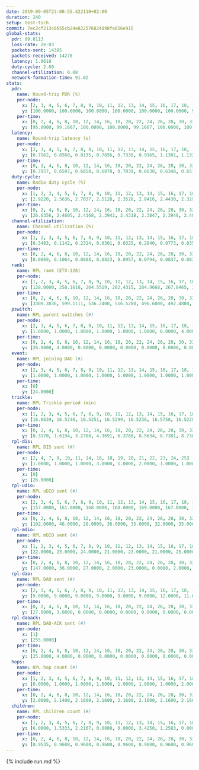 ```yaml
---
date: 2019-09-05T22:00:55.422110+02:00
duration: 240
setup: test-tsch
commit: 7ec2cf213c8655cb24e822576824098fa656e915
global-stats:
  pdr: 99.8113
  loss-rate: 2e-03
  packets-sent: 14305
  packets-received: 14278
  latency: 1.0610
  duty-cycle: 2.60
  channel-utilization: 0.08
  network-formation-time: 91.02
stats:
  pdr:
    name: Round-trip PDR (%)
    per-node:
      x: [2, 3, 4, 5, 6, 7, 8, 9, 10, 11, 12, 13, 14, 15, 16, 17, 18, 19, 20, 21, 22, 23, 24, 25]
      y: [100.0000, 100.0000, 100.0000, 100.0000, 100.0000, 100.0000, 99.4690, 100.0000, 100.0000, 99.8258, 100.0000, 100.0000, 99.8358, 99.4810, 99.8403, 99.6644, 100.0000, 99.6633, 99.6622, 99.8392, 99.4872, 99.3255, 99.6581, 99.6564]
    per-time:
      x: [0, 2, 4, 6, 8, 10, 12, 14, 16, 18, 20, 22, 24, 26, 28, 30, 32, 34, 36, 38, 40, 42, 44, 46, 48, 50, 52, 54, 56, 58, 60, 62, 64, 66, 68, 70, 72, 74, 76, 78, 80, 82, 84, 86, 88, 90, 92, 94, 96, 98, 100, 102, 104, 106, 108, 110, 112, 114, 116, 118, 120, 122, 124, 126, 128, 130, 132, 134, 136, 138, 140, 142, 144, 146, 148, 150, 152, 154, 156, 158, 160, 162, 164, 166, 168, 170, 172, 174, 176, 178, 180, 182, 184, 186, 188, 190, 192, 194, 196, 198, 200, 202, 204, 206, 208, 210, 212, 214, 216, 218, 220, 222, 224, 226, 228, 230, 232, 234, 236, 238]
      y: [95.0000, 99.1667, 100.0000, 100.0000, 99.1667, 100.0000, 100.0000, 100.0000, 100.0000, 100.0000, 99.1667, 100.0000, 100.0000, 100.0000, 100.0000, 100.0000, 100.0000, 100.0000, 100.0000, 100.0000, 100.0000, 99.1667, 100.0000, 96.6942, 100.0000, 100.0000, 100.0000, 99.1667, 99.1667, 100.0000, 100.0000, 100.0000, 99.1667, 100.0000, 98.3333, 100.0000, 100.0000, 100.0000, 100.0000, 100.0000, 100.0000, 100.0000, 100.0000, 100.0000, 100.0000, 100.0000, 100.0000, 99.1667, 100.0000, 100.0000, 100.0000, 100.0000, 100.0000, 100.0000, 100.0000, 100.0000, 100.0000, 100.0000, 99.1667, 100.0000, 99.1667, 100.0000, 99.1597, 100.0000, 100.0000, 100.0000, 100.0000, 100.0000, 100.0000, 100.0000, 100.0000, 100.0000, 100.0000, 100.0000, 99.1667, 100.0000, 100.0000, 100.0000, 99.1667, 100.0000, 100.0000, 100.0000, 100.0000, 100.0000, 100.0000, 100.0000, 100.0000, 100.0000, 100.0000, 100.0000, 100.0000, 100.0000, 100.0000, 100.0000, 100.0000, 100.0000, 100.0000, 100.0000, 100.0000, 99.1667, 100.0000, 100.0000, 100.0000, 100.0000, 100.0000, 100.0000, 100.0000, 100.0000, 100.0000, 100.0000, 99.1667, 100.0000, 100.0000, 100.0000, 100.0000, 100.0000, 100.0000, 100.0000, 100.0000, 100.0000]
  latency:
    name: Round-trip latency (s)
    per-node:
      x: [2, 3, 4, 5, 6, 7, 8, 9, 10, 11, 12, 13, 14, 15, 16, 17, 18, 19, 20, 21, 22, 23, 24, 25]
      y: [0.7162, 0.8560, 0.8135, 0.7856, 0.7338, 0.9165, 1.1301, 1.1322, 0.8698, 1.1108, 0.9097, 0.8832, 1.1040, 0.9764, 1.0152, 1.2031, 1.1160, 1.2332, 1.2078, 1.3528, 1.3045, 1.3856, 1.3332, 1.4410]
    per-time:
      x: [0, 2, 4, 6, 8, 10, 12, 14, 16, 18, 20, 22, 24, 26, 28, 30, 32, 34, 36, 38, 40, 42, 44, 46, 48, 50, 52, 54, 56, 58, 60, 62, 64, 66, 68, 70, 72, 74, 76, 78, 80, 82, 84, 86, 88, 90, 92, 94, 96, 98, 100, 102, 104, 106, 108, 110, 112, 114, 116, 118, 120, 122, 124, 126, 128, 130, 132, 134, 136, 138, 140, 142, 144, 146, 148, 150, 152, 154, 156, 158, 160, 162, 164, 166, 168, 170, 172, 174, 176, 178, 180, 182, 184, 186, 188, 190, 192, 194, 196, 198, 200, 202, 204, 206, 208, 210, 212, 214, 216, 218, 220, 222, 224, 226, 228, 230, 232, 234, 236, 238]
      y: [0.7057, 0.6597, 0.6858, 0.6878, 0.7039, 0.6638, 0.6348, 0.6510, 0.6641, 0.7034, 0.6692, 0.6458, 0.6460, 0.7225, 0.6764, 0.6812, 0.6745, 0.6846, 0.6873, 0.6487, 0.7185, 0.7295, 0.7091, 0.6879, 0.6516, 0.6324, 0.6799, 0.6506, 0.6757, 0.7404, 0.6640, 0.6129, 0.6417, 0.6475, 0.6143, 0.6473, 0.7019, 0.6764, 0.5956, 0.6017, 0.6180, 0.6337, 0.6833, 0.6759, 0.6750, 0.6751, 0.6375, 0.7528, 0.7268, 0.7069, 0.6797, 0.7255, 0.7138, 0.8035, 0.9517, 0.8087, 0.6479, 0.7219, 0.7366, 1.0101, 1.1769, 0.9525, 0.9459, 0.8251, 0.6982, 1.0991, 1.5539, 1.4008, 1.1563, 0.9796, 0.9178, 1.0690, 1.5316, 1.5761, 1.4175, 1.2308, 1.1194, 1.2293, 1.5742, 1.5614, 1.5859, 1.5157, 1.5173, 1.4597, 1.5245, 1.5331, 1.5563, 1.5484, 1.5796, 1.5197, 1.5245, 1.5900, 1.5422, 1.5634, 1.5230, 1.5593, 1.5199, 1.5863, 1.5752, 1.5928, 1.5962, 1.5796, 1.5930, 1.5221, 1.5950, 1.5895, 1.5606, 1.5972, 1.5994, 1.5880, 1.5543, 1.5327, 1.5531, 1.5440, 1.5639, 1.5533, 1.5587, 1.5754, 1.5561, 1.5926]
  duty-cycle:
    name: Radio duty cycle (%)
    per-node:
      x: [1, 2, 3, 4, 5, 6, 7, 8, 9, 10, 11, 12, 13, 14, 15, 16, 17, 18, 19, 20, 21, 22, 23, 24, 25]
      y: [2.9220, 2.5636, 2.7037, 2.5128, 2.3528, 2.8416, 2.4430, 2.3294, 2.6815, 2.5784, 2.5890, 2.5026, 2.6645, 2.5314, 2.5566, 2.6462, 2.4935, 2.6548, 2.6059, 2.5953, 2.6117, 2.6571, 2.6357, 2.6810, 2.7258]
    per-time:
      x: [0, 2, 4, 6, 8, 10, 12, 14, 16, 18, 20, 22, 24, 26, 28, 30, 32, 34, 36, 38, 40, 42, 44, 46, 48, 50, 52, 54, 56, 58, 60, 62, 64, 66, 68, 70, 72, 74, 76, 78, 80, 82, 84, 86, 88, 90, 92, 94, 96, 98, 100, 102, 104, 106, 108, 110, 112, 114, 116, 118, 120, 122, 124, 126, 128, 130, 132, 134, 136, 138, 140, 142, 144, 146, 148, 150, 152, 154, 156, 158, 160, 162, 164, 166, 168, 170, 172, 174, 176, 178, 180, 182, 184, 186, 188, 190, 192, 194, 196, 198, 200, 202, 204, 206, 208, 210, 212, 214, 216, 218, 220, 222, 224, 226, 228, 230, 232, 234, 236, 238]
      y: [26.6356, 2.4605, 2.4168, 2.3942, 2.4318, 2.3847, 2.3948, 2.4006, 2.4062, 2.3906, 2.3927, 2.3968, 2.3854, 2.3939, 2.4272, 2.4179, 2.3937, 2.3927, 2.3823, 2.3879, 2.3929, 2.3872, 2.3812, 2.4008, 2.4088, 2.3996, 2.4040, 2.3993, 2.4002, 2.4204, 2.4081, 2.4118, 2.3990, 2.4043, 2.3967, 2.3961, 2.3927, 2.3957, 2.3938, 2.3885, 2.4066, 2.3955, 2.3956, 2.4167, 2.3954, 2.4062, 2.3923, 2.3972, 2.4079, 2.4094, 2.3990, 2.4014, 2.3969, 2.3930, 2.3889, 2.3910, 2.3910, 2.4087, 2.4075, 2.4215, 2.4117, 2.4057, 2.3946, 2.4002, 2.3926, 2.3947, 2.3975, 2.4059, 2.4115, 2.4080, 2.3974, 2.4000, 2.3810, 2.3972, 2.4019, 2.4077, 2.4001, 2.3950, 2.4037, 2.3898, 2.3949, 2.4040, 2.4030, 2.3952, 2.3963, 2.4020, 2.4054, 2.3976, 2.3897, 2.4003, 2.3897, 2.3818, 2.4013, 2.4025, 2.4064, 2.3925, 2.3986, 2.3860, 2.4115, 2.3998, 2.4106, 2.4115, 2.4215, 2.4078, 2.4025, 2.4026, 2.3982, 2.4083, 2.3928, 2.4190, 2.4139, 2.4024, 2.4124, 2.4096, 2.4128, 2.3974, 2.4129, 2.4090, 2.4091, 2.3842]
  channel-utilization:
    name: Channel utilization (%)
    per-node:
      x: [1, 2, 3, 4, 5, 6, 7, 8, 9, 10, 11, 12, 13, 14, 15, 16, 17, 18, 19, 20, 21, 22, 23, 24, 25]
      y: [0.3483, 0.1142, 0.2324, 0.0301, 0.0325, 0.2640, 0.0773, 0.0359, 0.0334, 0.0546, 0.0355, 0.0328, 0.1458, 0.0318, 0.0801, 0.1348, 0.0730, 0.0846, 0.0480, 0.0447, 0.0434, 0.0381, 0.0334, 0.0310, 0.0329]
    per-time:
      x: [0, 2, 4, 6, 8, 10, 12, 14, 16, 18, 20, 22, 24, 26, 28, 30, 32, 34, 36, 38, 40, 42, 44, 46, 48, 50, 52, 54, 56, 58, 60, 62, 64, 66, 68, 70, 72, 74, 76, 78, 80, 82, 84, 86, 88, 90, 92, 94, 96, 98, 100, 102, 104, 106, 108, 110, 112, 114, 116, 118, 120, 122, 124, 126, 128, 130, 132, 134, 136, 138, 140, 142, 144, 146, 148, 150, 152, 154, 156, 158, 160, 162, 164, 166, 168, 170, 172, 174, 176, 178, 180, 182, 184, 186, 188, 190, 192, 194, 196, 198, 200, 202, 204, 206, 208, 210, 212, 214, 216, 218, 220, 222, 224, 226, 228, 230, 232, 234, 236, 238]
      y: [0.0869, 0.1064, 0.0888, 0.0823, 0.0957, 0.0794, 0.0837, 0.0833, 0.0853, 0.0818, 0.0842, 0.0850, 0.0792, 0.0828, 0.0987, 0.0937, 0.0818, 0.0828, 0.0787, 0.0812, 0.0831, 0.0830, 0.0787, 0.0892, 0.0892, 0.0821, 0.0857, 0.0860, 0.0848, 0.0953, 0.0901, 0.0898, 0.0838, 0.0857, 0.0843, 0.0804, 0.0812, 0.0800, 0.0822, 0.0801, 0.0848, 0.0785, 0.0811, 0.0891, 0.0815, 0.0875, 0.0780, 0.0841, 0.0884, 0.0866, 0.0828, 0.0832, 0.0819, 0.0801, 0.0791, 0.0803, 0.0814, 0.0872, 0.0839, 0.0907, 0.0880, 0.0871, 0.0823, 0.0865, 0.0800, 0.0821, 0.0832, 0.0849, 0.0897, 0.0865, 0.0827, 0.0861, 0.0768, 0.0840, 0.0857, 0.0864, 0.0860, 0.0806, 0.0827, 0.0830, 0.0836, 0.0846, 0.0854, 0.0807, 0.0825, 0.0824, 0.0843, 0.0833, 0.0808, 0.0838, 0.0784, 0.0765, 0.0855, 0.0828, 0.0858, 0.0814, 0.0813, 0.0829, 0.0881, 0.0849, 0.0877, 0.0918, 0.0895, 0.0849, 0.0817, 0.0823, 0.0833, 0.0859, 0.0806, 0.0916, 0.0885, 0.0835, 0.0868, 0.0854, 0.0880, 0.0810, 0.0880, 0.0863, 0.0869, 0.0773]
  rank:
    name: RPL rank (ETX-128)
    per-node:
      x: [1, 2, 3, 4, 5, 6, 7, 8, 9, 10, 11, 12, 13, 14, 15, 16, 17, 18, 19, 20, 21, 22, 23, 24, 25]
      y: [128.0000, 258.1618, 264.5519, 262.4315, 284.9668, 267.8465, 332.8548, 459.7398, 798.7992, 401.8548, 762.5796, 402.4896, 407.0992, 541.1411, 440.3678, 448.4303, 440.8423, 550.2642, 568.6571, 583.7470, 600.8548, 616.9061, 969.3775, 717.6531, 720.6041]
    per-time:
      x: [0, 2, 4, 6, 8, 10, 12, 14, 16, 18, 20, 22, 24, 26, 28, 30, 32, 34, 36, 38, 40, 42, 44, 46, 48, 50, 52, 54, 56, 58, 60, 62, 64, 66, 68, 70, 72, 74, 76, 78, 80, 82, 84, 86, 88, 90, 92, 94, 96, 98, 100, 102, 104, 106, 108, 110, 112, 114, 116, 118, 120, 122, 124, 126, 128, 130, 132, 134, 136, 138, 140, 142, 144, 146, 148, 150, 152, 154, 156, 158, 160, 162, 164, 166, 168, 170, 172, 174, 176, 178, 180, 182, 184, 186, 188, 190, 192, 194, 196, 198, 200, 202, 204, 206, 208, 210, 212, 214, 216, 218, 220, 222, 224, 226, 228, 230, 232, 234, 236, 238]
      y: [3308.3836, 599.1111, 536.2400, 516.5200, 496.6000, 492.4800, 493.2200, 485.6800, 476.5200, 472.0000, 480.3600, 472.4200, 471.8039, 461.1961, 475.6078, 485.3269, 477.1800, 474.5400, 475.2000, 474.4600, 477.2500, 468.6600, 467.5600, 476.9808, 465.0577, 463.1200, 456.7600, 459.9800, 463.6852, 463.0800, 471.6154, 455.4510, 446.1961, 444.3200, 449.2745, 441.9400, 442.5400, 440.4200, 444.6154, 438.2600, 442.3725, 438.2800, 448.3000, 457.9020, 459.7200, 453.8868, 448.5000, 443.7115, 463.2885, 459.1000, 457.5200, 456.7000, 455.2800, 455.6600, 452.9800, 452.3600, 453.5294, 450.4800, 450.1600, 454.9615, 443.9216, 460.8269, 447.3800, 460.4600, 452.5400, 447.7000, 445.8400, 436.9800, 439.6471, 440.6200, 441.5200, 445.6600, 448.4314, 444.1600, 446.6471, 447.1154, 444.1600, 443.2200, 442.7000, 452.1176, 447.4400, 443.7800, 446.9038, 440.6471, 440.3200, 447.0600, 445.8800, 445.6800, 446.1800, 445.4314, 438.6400, 441.9608, 440.3200, 445.7200, 445.2600, 446.0000, 446.2400, 445.7059, 447.1569, 451.6731, 458.8235, 453.6346, 460.6471, 448.7000, 445.2000, 443.1400, 445.3400, 445.7843, 444.1400, 451.4038, 449.7600, 457.4314, 451.9000, 453.6800, 457.6400, 451.8800, 450.2500, 446.5000, 453.4528, 441.0600]
  pswitch:
    name: RPL parent switches (#)
    per-node:
      x: [2, 3, 4, 5, 6, 7, 8, 9, 10, 11, 12, 13, 14, 15, 16, 17, 18, 19, 20, 21, 22, 23, 24, 25]
      y: [1.0000, 1.0000, 1.0000, 1.0000, 1.0000, 1.0000, 6.0000, 4.0000, 1.0000, 5.0000, 1.0000, 2.0000, 8.0000, 2.0000, 4.0000, 1.0000, 6.0000, 5.0000, 9.0000, 8.0000, 6.0000, 9.0000, 6.0000, 6.0000]
    per-time:
      x: [0, 2, 4, 6, 8, 10, 12, 14, 16, 18, 20, 22, 24, 26, 28, 30, 32, 34, 36, 38, 40, 42, 44, 46, 48, 50, 52, 54, 56, 58, 60, 62, 64, 66, 68, 70, 72, 74, 76, 78, 80, 82, 84, 86, 88, 90, 92, 94, 96, 98, 100, 102, 104, 106, 108, 110, 112, 114, 116, 118, 120, 122, 124, 126, 128, 130, 132, 134, 136, 138, 140, 142, 144, 146, 148, 150, 152, 154, 156, 158, 160, 162, 164, 166, 168, 170, 172, 174, 176, 178, 180, 182, 184, 186, 188, 190, 192, 194, 196, 198, 200, 202, 204, 206, 208, 210, 212, 214, 216, 218, 220, 222, 224, 226, 228, 230, 232, 234, 236]
      y: [26.0000, 4.0000, 0.0000, 0.0000, 0.0000, 0.0000, 0.0000, 0.0000, 0.0000, 0.0000, 0.0000, 0.0000, 1.0000, 1.0000, 1.0000, 2.0000, 0.0000, 0.0000, 0.0000, 0.0000, 2.0000, 0.0000, 0.0000, 2.0000, 2.0000, 0.0000, 0.0000, 0.0000, 4.0000, 0.0000, 2.0000, 1.0000, 1.0000, 0.0000, 1.0000, 0.0000, 0.0000, 0.0000, 2.0000, 0.0000, 1.0000, 0.0000, 0.0000, 1.0000, 0.0000, 3.0000, 0.0000, 2.0000, 2.0000, 0.0000, 0.0000, 0.0000, 0.0000, 0.0000, 0.0000, 0.0000, 1.0000, 0.0000, 0.0000, 2.0000, 1.0000, 2.0000, 0.0000, 0.0000, 0.0000, 0.0000, 0.0000, 0.0000, 1.0000, 0.0000, 0.0000, 0.0000, 1.0000, 0.0000, 1.0000, 2.0000, 0.0000, 0.0000, 0.0000, 1.0000, 0.0000, 0.0000, 2.0000, 1.0000, 0.0000, 0.0000, 0.0000, 0.0000, 0.0000, 1.0000, 0.0000, 1.0000, 0.0000, 0.0000, 0.0000, 0.0000, 0.0000, 1.0000, 1.0000, 2.0000, 1.0000, 2.0000, 1.0000, 0.0000, 0.0000, 0.0000, 0.0000, 1.0000, 0.0000, 2.0000, 0.0000, 1.0000, 0.0000, 0.0000, 0.0000, 0.0000, 2.0000, 0.0000, 3.0000]
  event:
    name: RPL joining DAG (#)
    per-node:
      x: [2, 3, 4, 5, 6, 7, 8, 9, 10, 11, 12, 13, 14, 15, 16, 17, 18, 19, 20, 21, 22, 23, 24, 25]
      y: [1.0000, 1.0000, 1.0000, 1.0000, 1.0000, 1.0000, 1.0000, 1.0000, 1.0000, 1.0000, 1.0000, 1.0000, 1.0000, 1.0000, 1.0000, 1.0000, 1.0000, 1.0000, 1.0000, 1.0000, 1.0000, 1.0000, 1.0000, 1.0000]
    per-time:
      x: [0]
      y: [24.0000]
  trickle:
    name: RPL Trickle period (min)
    per-node:
      x: [1, 2, 3, 4, 5, 6, 7, 8, 9, 10, 11, 12, 13, 14, 15, 16, 17, 18, 19, 20, 21, 22, 23, 24, 25]
      y: [16.6639, 16.5248, 16.5251, 16.5299, 16.5236, 16.5758, 16.5228, 16.4764, 16.5345, 16.5228, 16.5384, 16.5228, 16.5267, 16.5497, 16.5270, 16.3087, 16.5236, 16.5447, 16.4514, 16.5534, 16.5497, 16.5916, 16.3626, 16.6094, 16.6094]
    per-time:
      x: [0, 2, 4, 6, 8, 10, 12, 14, 16, 18, 20, 22, 24, 26, 28, 30, 32, 34, 36, 38, 40, 42, 44, 46, 48, 50, 52, 54, 56, 58, 60, 62, 64, 66, 68, 70, 72, 74, 76, 78, 80, 82, 84, 86, 88, 90, 92, 94, 96, 98, 100, 102, 104, 106, 108, 110, 112, 114, 116, 118, 120, 122, 124, 126, 128, 130, 132, 134, 136, 138, 140, 142, 144, 146, 148, 150, 152, 154, 156, 158, 160, 162, 164, 166, 168, 170, 172, 174, 176, 178, 180, 182, 184, 186, 188, 190, 192, 194, 196, 198, 200, 202, 204, 206, 208, 210, 212, 214, 216, 218, 220, 222, 224, 226, 228, 230, 232, 234, 236, 238]
      y: [0.3170, 1.6194, 3.2768, 4.3691, 6.3788, 8.5634, 8.7381, 8.7381, 9.0877, 17.1267, 17.4763, 17.4763, 17.4763, 17.4763, 17.4763, 17.4763, 17.4763, 17.4763, 17.4763, 17.4763, 17.4763, 17.4763, 17.4763, 17.4763, 17.4763, 17.4763, 17.4763, 17.4763, 17.4763, 17.4763, 17.4763, 17.4763, 17.4763, 17.4763, 17.4763, 17.4763, 17.4763, 17.4763, 17.4763, 17.4763, 17.4763, 17.4763, 17.4763, 17.4763, 17.4763, 17.4763, 17.4763, 17.4763, 17.4763, 17.4763, 17.4763, 17.4763, 17.4763, 17.4763, 17.4763, 17.4763, 17.4763, 17.4763, 17.4763, 17.4763, 17.4763, 17.4763, 17.4763, 17.4763, 17.4763, 17.4763, 17.4763, 17.4763, 17.4763, 17.4763, 17.4763, 17.4763, 17.4763, 17.4763, 17.4763, 17.4763, 17.4763, 17.4763, 17.4763, 17.4763, 17.4763, 17.4763, 17.4763, 17.4763, 17.4763, 17.4763, 17.4763, 17.4763, 17.4763, 17.4763, 17.4763, 17.4763, 17.4763, 17.4763, 17.4763, 17.4763, 17.4763, 17.4763, 17.4763, 17.4763, 17.4763, 17.4763, 17.4763, 17.4763, 17.4763, 17.4763, 17.4763, 17.4763, 17.4763, 17.4763, 17.4763, 17.4763, 17.4763, 17.4763, 17.4763, 17.4763, 17.4763, 17.4763, 17.4763, 17.4763]
  rpl-dis:
    name: RPL DIS sent (#)
    per-node:
      x: [2, 4, 7, 9, 10, 11, 14, 16, 18, 19, 20, 21, 22, 23, 24, 25]
      y: [1.0000, 1.0000, 1.0000, 3.0000, 1.0000, 2.0000, 1.0000, 1.0000, 1.0000, 1.0000, 2.0000, 2.0000, 3.0000, 2.0000, 2.0000, 2.0000]
    per-time:
      x: [0]
      y: [26.0000]
  rpl-udio:
    name: RPL uDIO sent (#)
    per-node:
      x: [2, 3, 4, 5, 6, 7, 8, 9, 10, 11, 12, 13, 14, 15, 16, 17, 18, 19, 20, 21, 22, 23, 24, 25]
      y: [157.0000, 161.0000, 168.0000, 160.0000, 169.0000, 167.0000, 174.0000, 168.0000, 166.0000, 167.0000, 162.0000, 162.0000, 170.0000, 163.0000, 166.0000, 170.0000, 166.0000, 167.0000, 160.0000, 167.0000, 173.0000, 168.0000, 170.0000, 161.0000]
    per-time:
      x: [0, 2, 4, 6, 8, 10, 12, 14, 16, 18, 20, 22, 24, 26, 28, 30, 32, 34, 36, 38, 40, 42, 44, 46, 48, 50, 52, 54, 56, 58, 60, 62, 64, 66, 68, 70, 72, 74, 76, 78, 80, 82, 84, 86, 88, 90, 92, 94, 96, 98, 100, 102, 104, 106, 108, 110, 112, 114, 116, 118, 120, 122, 124, 126, 128, 130, 132, 134, 136, 138, 140, 142, 144, 146, 148, 150, 152, 154, 156, 158, 160, 162, 164, 166, 168, 170, 172, 174, 176, 178, 180, 182, 184, 186, 188, 190, 192, 194, 196, 198, 200, 202, 204, 206, 208, 210, 212, 214, 216, 218, 220, 222, 224, 226, 228, 230, 232, 234, 236, 238, 240]
      y: [102.0000, 46.0000, 28.0000, 36.0000, 35.0000, 32.0000, 35.0000, 33.0000, 34.0000, 36.0000, 33.0000, 34.0000, 31.0000, 31.0000, 36.0000, 38.0000, 30.0000, 36.0000, 32.0000, 33.0000, 34.0000, 26.0000, 32.0000, 36.0000, 31.0000, 31.0000, 34.0000, 34.0000, 30.0000, 32.0000, 29.0000, 36.0000, 33.0000, 35.0000, 33.0000, 33.0000, 29.0000, 35.0000, 32.0000, 32.0000, 35.0000, 27.0000, 32.0000, 34.0000, 31.0000, 33.0000, 32.0000, 32.0000, 39.0000, 29.0000, 28.0000, 31.0000, 32.0000, 34.0000, 36.0000, 35.0000, 31.0000, 32.0000, 33.0000, 31.0000, 34.0000, 29.0000, 31.0000, 33.0000, 29.0000, 32.0000, 32.0000, 30.0000, 32.0000, 34.0000, 33.0000, 32.0000, 28.0000, 36.0000, 34.0000, 40.0000, 30.0000, 30.0000, 32.0000, 32.0000, 31.0000, 35.0000, 35.0000, 30.0000, 35.0000, 34.0000, 34.0000, 34.0000, 33.0000, 30.0000, 32.0000, 31.0000, 33.0000, 30.0000, 36.0000, 33.0000, 27.0000, 38.0000, 29.0000, 32.0000, 27.0000, 35.0000, 33.0000, 29.0000, 31.0000, 27.0000, 36.0000, 33.0000, 32.0000, 32.0000, 33.0000, 34.0000, 35.0000, 33.0000, 33.0000, 33.0000, 33.0000, 35.0000, 30.0000, 28.0000, 0.0000]
  rpl-mdio:
    name: RPL mDIO sent (#)
    per-node:
      x: [1, 2, 3, 4, 5, 6, 7, 8, 9, 10, 11, 12, 13, 14, 15, 16, 17, 18, 19, 20, 21, 22, 23, 24, 25]
      y: [22.0000, 23.0000, 24.0000, 21.0000, 23.0000, 21.0000, 25.0000, 23.0000, 20.0000, 23.0000, 21.0000, 24.0000, 25.0000, 22.0000, 25.0000, 28.0000, 24.0000, 20.0000, 26.0000, 22.0000, 21.0000, 21.0000, 21.0000, 21.0000, 20.0000]
    per-time:
      x: [0, 2, 4, 6, 8, 10, 12, 14, 16, 18, 20, 22, 24, 26, 28, 30, 32, 34, 36, 38, 40, 42, 44, 46, 48, 50, 52, 54, 56, 58, 60, 62, 64, 66, 68, 70, 72, 74, 76, 78, 80, 82, 84, 86, 88, 90, 92, 94, 96, 98, 100, 102, 104, 106, 108, 110, 112, 114, 116, 118, 120, 122, 124, 126, 128, 130, 132, 134, 136, 138, 140, 142, 144, 146, 148, 150, 152, 154, 156, 158, 160, 162, 164, 166, 168, 170, 172, 174, 176, 178, 180, 182, 184, 186, 188, 190, 192, 194, 196, 198, 200, 202, 204, 206, 208, 210, 212, 214, 216, 218, 220, 222, 224, 226, 228, 230, 232, 234, 236, 238]
      y: [147.0000, 36.0000, 27.0000, 2.0000, 23.0000, 0.0000, 2.0000, 9.0000, 11.0000, 3.0000, 0.0000, 0.0000, 0.0000, 4.0000, 4.0000, 8.0000, 5.0000, 4.0000, 0.0000, 0.0000, 0.0000, 0.0000, 2.0000, 7.0000, 4.0000, 10.0000, 2.0000, 0.0000, 0.0000, 0.0000, 1.0000, 6.0000, 4.0000, 7.0000, 6.0000, 1.0000, 0.0000, 0.0000, 0.0000, 2.0000, 10.0000, 4.0000, 5.0000, 4.0000, 0.0000, 0.0000, 0.0000, 0.0000, 7.0000, 3.0000, 4.0000, 8.0000, 3.0000, 0.0000, 0.0000, 0.0000, 0.0000, 6.0000, 5.0000, 5.0000, 4.0000, 5.0000, 0.0000, 0.0000, 0.0000, 1.0000, 6.0000, 9.0000, 5.0000, 3.0000, 1.0000, 0.0000, 0.0000, 0.0000, 1.0000, 9.0000, 5.0000, 4.0000, 6.0000, 0.0000, 0.0000, 0.0000, 0.0000, 2.0000, 6.0000, 5.0000, 8.0000, 4.0000, 0.0000, 0.0000, 0.0000, 0.0000, 3.0000, 9.0000, 5.0000, 6.0000, 2.0000, 0.0000, 0.0000, 0.0000, 0.0000, 2.0000, 7.0000, 5.0000, 8.0000, 3.0000, 0.0000, 0.0000, 0.0000, 1.0000, 5.0000, 8.0000, 6.0000, 4.0000, 1.0000, 0.0000, 0.0000, 0.0000, 2.0000, 4.0000]
  rpl-dao:
    name: RPL DAO sent (#)
    per-node:
      x: [2, 3, 4, 5, 6, 7, 8, 9, 10, 11, 12, 13, 14, 15, 16, 17, 18, 19, 20, 21, 22, 23, 24, 25]
      y: [9.0000, 9.0000, 9.0000, 9.0000, 9.0000, 9.0000, 12.0000, 11.0000, 9.0000, 11.0000, 9.0000, 10.0000, 13.0000, 10.0000, 10.0000, 9.0000, 12.0000, 12.0000, 12.0000, 15.0000, 12.0000, 15.0000, 13.0000, 12.0000]
    per-time:
      x: [0, 2, 4, 6, 8, 10, 12, 14, 16, 18, 20, 22, 24, 26, 28, 30, 32, 34, 36, 38, 40, 42, 44, 46, 48, 50, 52, 54, 56, 58, 60, 62, 64, 66, 68, 70, 72, 74, 76, 78, 80, 82, 84, 86, 88, 90, 92, 94, 96, 98, 100, 102, 104, 106, 108, 110, 112, 114, 116, 118, 120, 122, 124, 126, 128, 130, 132, 134, 136, 138, 140, 142, 144, 146, 148, 150, 152, 154, 156, 158, 160, 162, 164, 166, 168, 170, 172, 174, 176, 178, 180, 182, 184, 186, 188, 190, 192, 194, 196, 198, 200, 202, 204, 206, 208, 210, 212, 214, 216, 218, 220, 222, 224, 226, 228, 230, 232, 234, 236]
      y: [27.0000, 3.0000, 0.0000, 0.0000, 0.0000, 0.0000, 0.0000, 0.0000, 0.0000, 0.0000, 0.0000, 0.0000, 1.0000, 1.0000, 20.0000, 4.0000, 1.0000, 0.0000, 0.0000, 0.0000, 2.0000, 0.0000, 0.0000, 2.0000, 2.0000, 0.0000, 0.0000, 2.0000, 16.0000, 3.0000, 3.0000, 1.0000, 1.0000, 0.0000, 1.0000, 0.0000, 0.0000, 1.0000, 3.0000, 0.0000, 1.0000, 1.0000, 10.0000, 6.0000, 1.0000, 4.0000, 1.0000, 2.0000, 2.0000, 0.0000, 0.0000, 0.0000, 2.0000, 0.0000, 1.0000, 1.0000, 3.0000, 10.0000, 1.0000, 5.0000, 1.0000, 3.0000, 1.0000, 0.0000, 0.0000, 0.0000, 1.0000, 0.0000, 1.0000, 1.0000, 1.0000, 11.0000, 3.0000, 3.0000, 2.0000, 3.0000, 0.0000, 0.0000, 0.0000, 1.0000, 1.0000, 0.0000, 2.0000, 1.0000, 2.0000, 11.0000, 1.0000, 3.0000, 1.0000, 2.0000, 1.0000, 1.0000, 0.0000, 1.0000, 0.0000, 1.0000, 0.0000, 4.0000, 1.0000, 12.0000, 3.0000, 3.0000, 2.0000, 0.0000, 1.0000, 0.0000, 0.0000, 1.0000, 0.0000, 4.0000, 0.0000, 3.0000, 1.0000, 3.0000, 8.0000, 1.0000, 5.0000, 1.0000, 3.0000]
  rpl-daoack:
    name: RPL DAO-ACK sent (#)
    per-node:
      x: [1]
      y: [255.0000]
    per-time:
      x: [0, 2, 4, 6, 8, 10, 12, 14, 16, 18, 20, 22, 24, 26, 28, 30, 32, 34, 36, 38, 40, 42, 44, 46, 48, 50, 52, 54, 56, 58, 60, 62, 64, 66, 68, 70, 72, 74, 76, 78, 80, 82, 84, 86, 88, 90, 92, 94, 96, 98, 100, 102, 104, 106, 108, 110, 112, 114, 116, 118, 120, 122, 124, 126, 128, 130, 132, 134, 136, 138, 140, 142, 144, 146, 148, 150, 152, 154, 156, 158, 160, 162, 164, 166, 168, 170, 172, 174, 176, 178, 180, 182, 184, 186, 188, 190, 192, 194, 196, 198, 200, 202, 204, 206, 208, 210, 212, 214, 216, 218, 220, 222, 224, 226, 228, 230, 232, 234, 236]
      y: [25.0000, 4.0000, 0.0000, 0.0000, 0.0000, 0.0000, 0.0000, 0.0000, 0.0000, 0.0000, 0.0000, 0.0000, 1.0000, 1.0000, 19.0000, 4.0000, 1.0000, 0.0000, 0.0000, 0.0000, 2.0000, 0.0000, 0.0000, 2.0000, 2.0000, 0.0000, 0.0000, 2.0000, 14.0000, 3.0000, 3.0000, 1.0000, 1.0000, 0.0000, 1.0000, 0.0000, 0.0000, 1.0000, 3.0000, 0.0000, 1.0000, 1.0000, 10.0000, 5.0000, 1.0000, 4.0000, 1.0000, 2.0000, 2.0000, 0.0000, 0.0000, 0.0000, 2.0000, 0.0000, 1.0000, 1.0000, 3.0000, 10.0000, 1.0000, 5.0000, 1.0000, 3.0000, 1.0000, 0.0000, 0.0000, 0.0000, 1.0000, 0.0000, 1.0000, 1.0000, 1.0000, 11.0000, 3.0000, 3.0000, 2.0000, 3.0000, 0.0000, 0.0000, 0.0000, 1.0000, 1.0000, 0.0000, 2.0000, 1.0000, 1.0000, 11.0000, 1.0000, 3.0000, 1.0000, 2.0000, 1.0000, 1.0000, 0.0000, 1.0000, 0.0000, 1.0000, 0.0000, 4.0000, 1.0000, 12.0000, 3.0000, 3.0000, 2.0000, 0.0000, 1.0000, 0.0000, 0.0000, 1.0000, 0.0000, 4.0000, 0.0000, 3.0000, 1.0000, 3.0000, 8.0000, 1.0000, 5.0000, 1.0000, 3.0000]
  hops:
    name: RPL hop count (#)
    per-node:
      x: [1, 2, 3, 4, 5, 6, 7, 8, 9, 10, 11, 12, 13, 14, 15, 16, 17, 18, 19, 20, 21, 22, 23, 24, 25]
      y: [0.0000, 1.0000, 1.0000, 1.0000, 1.0000, 1.0000, 1.0000, 2.0000, 2.3933, 2.0000, 2.1715, 2.0000, 2.0000, 2.9958, 2.0000, 2.0000, 2.0000, 3.0000, 3.0000, 3.0000, 3.0000, 3.0000, 3.9958, 4.0000, 4.0000]
    per-time:
      x: [0, 2, 4, 6, 8, 10, 12, 14, 16, 18, 20, 22, 24, 26, 28, 30, 32, 34, 36, 38, 40, 42, 44, 46, 48, 50, 52, 54, 56, 58, 60, 62, 64, 66, 68, 70, 72, 74, 76, 78, 80, 82, 84, 86, 88, 90, 92, 94, 96, 98, 100, 102, 104, 106, 108, 110, 112, 114, 116, 118, 120, 122, 124, 126, 128, 130, 132, 134, 136, 138, 140, 142, 144, 146, 148, 150, 152, 154, 156, 158, 160, 162, 164, 166, 168, 170, 172, 174, 176, 178, 180, 182, 184, 186, 188, 190, 192, 194, 196, 198, 200, 202, 204, 206, 208, 210, 212, 214, 216, 218, 220, 222, 224, 226, 228, 230, 232, 234, 236, 238]
      y: [2.0000, 2.1400, 2.1600, 2.1600, 2.1600, 2.1600, 2.1600, 2.1600, 2.1600, 2.1600, 2.1600, 2.1600, 2.1600, 2.1600, 2.1600, 2.1600, 2.1600, 2.1600, 2.1600, 2.1600, 2.1600, 2.1600, 2.1600, 2.1600, 2.1600, 2.2000, 2.2000, 2.2000, 2.2000, 2.2000, 2.2000, 2.2000, 2.2000, 2.2000, 2.2000, 2.2000, 2.2000, 2.2000, 2.2000, 2.2000, 2.2000, 2.2000, 2.2000, 2.2000, 2.2000, 2.1600, 2.1600, 2.1600, 2.1600, 2.1600, 2.1600, 2.1600, 2.1600, 2.1600, 2.1600, 2.1600, 2.1600, 2.1600, 2.2000, 2.2000, 2.2000, 2.2000, 2.2000, 2.2000, 2.2000, 2.2000, 2.2000, 2.2000, 2.2000, 2.2000, 2.2000, 2.2000, 2.2000, 2.2000, 2.2000, 2.2000, 2.2000, 2.2000, 2.2000, 2.2000, 2.2000, 2.2000, 2.2000, 2.1600, 2.1600, 2.1600, 2.1600, 2.1600, 2.1600, 2.1600, 2.1600, 2.1600, 2.1600, 2.1600, 2.1600, 2.1600, 2.1600, 2.1600, 2.2000, 2.2000, 2.2000, 2.2000, 2.2000, 2.2000, 2.2000, 2.2000, 2.2000, 2.2000, 2.2000, 2.2000, 2.2000, 2.2000, 2.2000, 2.2000, 2.2000, 2.2000, 2.2000, 2.2000, 2.2000, 2.2000]
  children:
    name: RPL children count (#)
    per-node:
      x: [1, 2, 3, 4, 5, 6, 7, 8, 9, 10, 11, 12, 13, 14, 15, 16, 17, 18, 19, 20, 21, 22, 23, 24, 25]
      y: [6.0000, 1.5333, 2.2167, 0.0000, 0.0000, 3.4250, 1.2583, 0.0000, 0.0000, 0.6917, 0.0000, 0.0000, 1.9708, 0.0000, 0.8208, 2.2625, 0.8083, 1.7542, 0.4351, 0.4000, 0.2417, 0.1548, 0.0000, 0.0000, 0.0000]
    per-time:
      x: [0, 2, 4, 6, 8, 10, 12, 14, 16, 18, 20, 22, 24, 26, 28, 30, 32, 34, 36, 38, 40, 42, 44, 46, 48, 50, 52, 54, 56, 58, 60, 62, 64, 66, 68, 70, 72, 74, 76, 78, 80, 82, 84, 86, 88, 90, 92, 94, 96, 98, 100, 102, 104, 106, 108, 110, 112, 114, 116, 118, 120, 122, 124, 126, 128, 130, 132, 134, 136, 138, 140, 142, 144, 146, 148, 150, 152, 154, 156, 158, 160, 162, 164, 166, 168, 170, 172, 174, 176, 178, 180, 182, 184, 186, 188, 190, 192, 194, 196, 198, 200, 202, 204, 206, 208, 210, 212, 214, 216, 218, 220, 222, 224, 226, 228, 230, 232, 234, 236, 238]
      y: [0.9535, 0.9600, 0.9600, 0.9600, 0.9600, 0.9600, 0.9600, 0.9600, 0.9600, 0.9600, 0.9600, 0.9600, 0.9600, 0.9600, 0.9600, 0.9600, 0.9600, 0.9600, 0.9600, 0.9600, 0.9600, 0.9600, 0.9600, 0.9600, 0.9600, 0.9600, 0.9600, 0.9600, 0.9600, 0.9600, 0.9600, 0.9600, 0.9600, 0.9600, 0.9600, 0.9600, 0.9600, 0.9600, 0.9600, 0.9600, 0.9600, 0.9600, 0.9600, 0.9600, 0.9600, 0.9600, 0.9600, 0.9600, 0.9600, 0.9600, 0.9600, 0.9600, 0.9600, 0.9600, 0.9600, 0.9600, 0.9600, 0.9600, 0.9600, 0.9600, 0.9600, 0.9600, 0.9600, 0.9600, 0.9600, 0.9600, 0.9600, 0.9600, 0.9600, 0.9600, 0.9600, 0.9600, 0.9600, 0.9600, 0.9600, 0.9600, 0.9600, 0.9600, 0.9600, 0.9600, 0.9600, 0.9600, 0.9600, 0.9600, 0.9600, 0.9600, 0.9600, 0.9600, 0.9600, 0.9600, 0.9600, 0.9600, 0.9600, 0.9600, 0.9600, 0.9600, 0.9600, 0.9600, 0.9600, 0.9600, 0.9600, 0.9600, 0.9600, 0.9600, 0.9600, 0.9600, 0.9600, 0.9600, 0.9600, 0.9600, 0.9600, 0.9600, 0.9600, 0.9600, 0.9600, 0.9600, 0.9600, 0.9600, 0.9600, 0.9600]
---
```


{% include run.md %}
